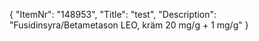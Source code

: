 {
  "ItemNr": "148953",
  "Title": "test",
  "Description": "Fusidinsyra/Betametason LEO, kräm 20 mg/g + 1 mg/g"
}